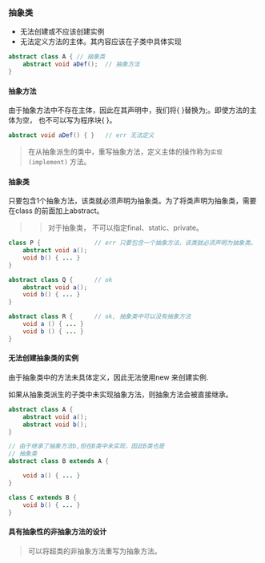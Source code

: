 ### 抽象类
* 无法创建或不应该创建实例
* 无法定义方法的主体。其内容应该在子类中具体实现
```java
abstract class A { // 抽象类
	abstract void aDef();  // 抽象方法
}
```

#### 抽象方法
由于抽象方法中不存在主体，因此在其声明中，我们将{ }替换为;。即使方法的主体为空，
也不可以写为程序块{ }。
```java
abstract void aDef() { }   // err 无法定义
```

> 在从抽象派生的类中，重写抽象方法，定义主体的操作称为`实现(implement)` 方法。

#### 抽象类
只要包含1个抽象方法，该类就必须声明为抽象类。为了将类声明为抽象类，需要在class
的前面加上abstract。

> > 对于抽象类， 不可以指定final、static、private。
```java
class P {				// err 只要包含一个抽象方法，该类就必须声明为抽象类。
	abstract void a();
	void b() { ... }
}

abstract class Q {		// ok
	abstract void a();
	void b() { ... }
}

abstract class R {		// ok, 抽象类中可以没有抽象方法
	void a () { ... }
	void b () { ... }
}
```

#### 无法创建抽象类的实例
由于抽象类中的方法未具体定义，因此无法使用new 来创建实例.

如果从抽象类派生的子类中未实现抽象方法，则抽象方法会被直接继承。
```java
abstract class A {
	abstract void a();
	abstract void b();
}

// 由于继承了抽象方法b,但在B类中未实现，因此B类也是
// 抽象类
abstract class B extends A {  

	void a() { ... }
}

class C extends B {
	void b() { ... }
}

```


#### 具有抽象性的非抽象方法的设计

> 可以将超类的非抽象方法重写为抽象方法。

